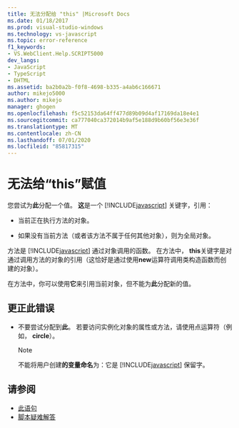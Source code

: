 ```yaml
---
title: 无法分配给 "this" |Microsoft Docs
ms.date: 01/18/2017
ms.prod: visual-studio-windows
ms.technology: vs-javascript
ms.topic: error-reference
f1_keywords:
- VS.WebClient.Help.SCRIPT5000
dev_langs:
- JavaScript
- TypeScript
- DHTML
ms.assetid: ba2b0a2b-f0f8-4698-b335-a4ab6c166671
author: mikejo5000
ms.author: mikejo
manager: ghogen
ms.openlocfilehash: f5c52153da64ff477d89b09d4af17169da18e4e1
ms.sourcegitcommit: ca777040ca372014b9af5e188d9b60bf56e3e36f
ms.translationtype: MT
ms.contentlocale: zh-CN
ms.lasthandoff: 07/01/2020
ms.locfileid: "85817315"
---
```

# <a name="cannot-assign-to-this"></a>无法给“this”赋值
您尝试为**此**分配一个值。 **这**是一个 [!INCLUDE[javascript](../../javascript/includes/javascript-md.md)] 关键字，引用：

- 当前正在执行方法的对象。

- 如果没有当前方法（或者该方法不属于任何其他对象），则为全局对象。

方法是 [!INCLUDE[javascript](../../javascript/includes/javascript-md.md)] 通过对象调用的函数。 在方法中， **this**关键字是对通过调用方法的对象的引用（这恰好是通过使用**new**运算符调用类构造函数而创建的对象）。

在方法中，你可以使用**它**来引用当前对象，但不能为**此**分配新的值。

## <a name="to-correct-this-error"></a>更正此错误

- 不要尝试分配到**此**。 若要访问实例化对象的属性或方法，请使用点运算符（例如， **circle**）。

  > [!NOTE]
  > 不能将用户创建**的变量命名**为：它是 [!INCLUDE[javascript](../../javascript/includes/javascript-md.md)] 保留字。

## <a name="see-also"></a>请参阅

- [此语句](../../javascript/reference/this-statement-javascript.md)
- [脚本疑难解答](../../javascript/advanced/troubleshooting-your-scripts-javascript.md)